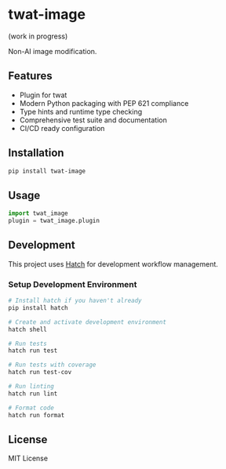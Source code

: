 # twat-image

(work in progress)

Non-AI image modification. 

## Features

- Plugin for twat
- Modern Python packaging with PEP 621 compliance
- Type hints and runtime type checking
- Comprehensive test suite and documentation
- CI/CD ready configuration

## Installation

```bash
pip install twat-image
```

## Usage

```python
import twat_image
plugin = twat_image.plugin
```

## Development

This project uses [Hatch](https://hatch.pypa.io/) for development workflow management.

### Setup Development Environment

```bash
# Install hatch if you haven't already
pip install hatch

# Create and activate development environment
hatch shell

# Run tests
hatch run test

# Run tests with coverage
hatch run test-cov

# Run linting
hatch run lint

# Format code
hatch run format
```

## License

MIT License 